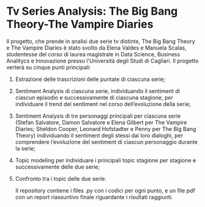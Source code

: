 # Tv Series Analysis: The Big Bang Theory-The Vampire Diaries


Il progetto, che prende in analisi due serie tv distinte, The Big Bang Theory e The Vampire Diaries è stato svolto da Elena Valdes e Manuela Scalas, studentesse del corso di laurea magistrale in Data Science, Business Analitycs e Innovazione presso l'Università degli Studi di Cagliari. Il progetto verterà su cinque punti principali:

1. Estrazione delle trascrizioni delle puntate di ciascuna serie;

2. Sentiment Analysis di ciascuna serie, individuando il sentiment di ciascun episodio e 
	successivamente di ciascuna stagione, per individuare il trend del sentiment nel corso dell’evoluzione della serie;
	
3. Sentiment Analysis di tre personaggi principali per ciascuna serie 
	(Stefan Salvatore, Damon Salvatore e Elena Gilbert per The Vampire Diaries; Sheldon Cooper, Leonard Hofstadter e Penny 
	per The Big Bang Theory) individuando il sentiment degli stessi dai loro dialoghi, per comprendere 
	l’evoluzione del sentiment di ciascun personaggio durante la serie;
	
4. Topic modeling per individuare i principali topic stagione per stagione e successivamente delle due serie;

5. Confronto tra i topic delle due serie.

   Il repository contiene i files .py con i codici per ogni punto, e un file pdf con un report riassuntivo finale riguardante i risultati raggiunti.
